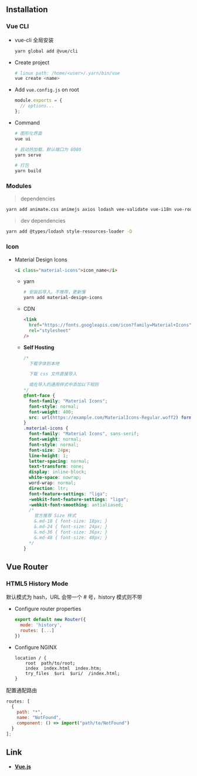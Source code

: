 ## Installation

### Vue CLI

- vue-cli 全局安装

  ```sh
  yarn global add @vue/cli
  ```

- Create project

  ```sh
  # linux path: /home/<user>/.yarn/bin/vue
  vue create <name>
  ```

- Add `vue.config.js` on root

  ```js
  module.exports = {
    // options...
  };
  ```

- Command

  ```sh
  # 图形化界面
  vue ui

  # 启动热加载，默认端口为 8080
  yarn serve

  # 打包
  yarn build
  ```

### Modules

> dependencies

  ```sh
  yarn add animate.css animejs axios lodash vee-validate vue-i18n vue-router vuetify
  ```

> dev dependencies

  ```sh
  yarn add @types/lodash style-resources-loader -D
  ```

### Icon

- Material Design Icons

  ```html
  <i class="material-icons">icon_name</i>
  ```

  - yarn

    ```sh
    # 安装后导入。不推荐，更新慢
    yarn add material-design-icons
    ```

  - CDN

    ```html
    <link
      href="https://fonts.googleapis.com/icon?family=Material+Icons"
      rel="stylesheet"
    />
    ```

  - **Self Hosting**

    ```css
    /*
      下载字体到本地

      下载 css 文件直接导入

      或在导入的通用样式中添加以下规则
    */
    @font-face {
      font-family: "Material Icons";
      font-style: normal;
      font-weight: 400;
      src: url(https://example.com/MaterialIcons-Regular.woff2) format("woff2");
    }
    .material-icons {
      font-family: "Material Icons", sans-serif;
      font-weight: normal;
      font-style: normal;
      font-size: 24px;
      line-height: 1;
      letter-spacing: normal;
      text-transform: none;
      display: inline-block;
      white-space: nowrap;
      word-wrap: normal;
      direction: ltr;
      font-feature-settings: "liga";
      -webkit-font-feature-settings: "liga";
      -webkit-font-smoothing: antialiased;
      /*
        官方推荐 Size 样式
        &.md-18 { font-size: 18px; }
        &.md-24 { font-size: 24px; }
        &.md-36 { font-size: 36px; }
        &.md-48 { font-size: 48px; }
      */
    }
    ```

## Vue Router

### HTML5 History Mode

默认模式为 hash，URL 会带一个 # 号，history 模式则不带

- Configure router properties

  ```js
  export default new Router({
    mode: 'history',
    routes: [...]
  })
  ```

- Configure NGINX

  ```nginx
  location / {
      root  path/to/root;
      index  index.html  index.htm;
      try_files  $uri  $uri/  /index.html;
  }
  ```

配置通配路由

```js
routes: [
  {
    path: "*",
    name: "NotFound",
    component: () => import("path/to/NotFound")
  }
];
```

## Link

- [**Vue.js**](https://cn.vuejs.org/)
